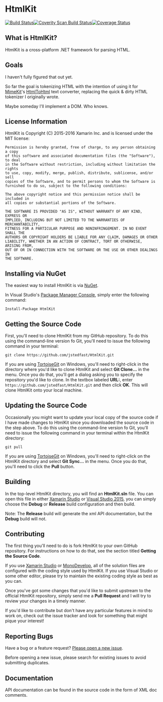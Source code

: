 # HtmlKit

[![Build Status](https://ci.appveyor.com/api/projects/status/cqtm6o7swyh4wri4/branch/master?svg=true)](https://ci.appveyor.com/project/jstedfast/htmlkit/branch/master)[![Coverity Scan Build Status](https://scan.coverity.com/projects/5621/badge.svg)](https://scan.coverity.com/projects/5621)[![Coverage Status](https://coveralls.io/repos/jstedfast/HtmlKit/badge.svg?branch=HEAD)](https://coveralls.io/r/jstedfast/HtmlKit?branch=HEAD)

## What is HtmlKit?

HtmlKit is a cross-platform .NET framework for parsing HTML.

## Goals

I haven't fully figured that out yet.

So far the goal is tokenizing HTML with the intention of using it for
[MimeKit](https://github.com/jstedfast/MimeKit)'s
[HtmlToHtml](http://www.mimekit.net/docs/html/T_MimeKit_Text_HtmlToHtml.htm)
text converter, replacing the quick & dirty HTML tokenizer I originally wrote.

Maybe someday I'll implement a DOM. Who knows.

## License Information

HtmlKit is Copyright (C) 2015-2016 Xamarin Inc. and is licensed under the MIT license:

    Permission is hereby granted, free of charge, to any person obtaining a copy
    of this software and associated documentation files (the "Software"), to deal
    in the Software without restriction, including without limitation the rights
    to use, copy, modify, merge, publish, distribute, sublicense, and/or sell
    copies of the Software, and to permit persons to whom the Software is
    furnished to do so, subject to the following conditions:

    The above copyright notice and this permission notice shall be included in
    all copies or substantial portions of the Software.

    THE SOFTWARE IS PROVIDED "AS IS", WITHOUT WARRANTY OF ANY KIND, EXPRESS OR
    IMPLIED, INCLUDING BUT NOT LIMITED TO THE WARRANTIES OF MERCHANTABILITY,
    FITNESS FOR A PARTICULAR PURPOSE AND NONINFRINGEMENT. IN NO EVENT SHALL THE
    AUTHORS OR COPYRIGHT HOLDERS BE LIABLE FOR ANY CLAIM, DAMAGES OR OTHER
    LIABILITY, WHETHER IN AN ACTION OF CONTRACT, TORT OR OTHERWISE, ARISING FROM,
    OUT OF OR IN CONNECTION WITH THE SOFTWARE OR THE USE OR OTHER DEALINGS IN
    THE SOFTWARE.

## Installing via NuGet

The easiest way to install HtmlKit is via [NuGet](https://www.nuget.org/packages/HtmlKit/).

In Visual Studio's [Package Manager Console](http://docs.nuget.org/docs/start-here/using-the-package-manager-console),
simply enter the following command:

    Install-Package HtmlKit

## Getting the Source Code

First, you'll need to clone HtmlKit from my GitHub repository. To do this using the command-line version fo Git,
you'll need to issue the following command in your terminal:

    git clone https://github.com/jstedfast/HtmlKit.git

If you are using [TortoiseGit](https://tortoisegit.org) on Windows, you'll need to right-click in the directory
where you'd like to clone HtmlKit and select **Git Clone...** in the menu. Once you do that, you'll get a dialog
asking you to specify the repository you'd like to clone. In the textbox labeled **URL:**, enter
`https://github.com/jstedfast/HtmlKit.git` and then click **OK**. This will clone HtmlKit onto your local machine.

## Updating the Source Code

Occasionally you might want to update your local copy of the source code if I have made changes to HtmlKit since you
downloaded the source code in the step above. To do this using the command-line version fo Git, you'll need to issue
the following command in your terminal within the HtmlKit directory:

    git pull

If you are using [TortoiseGit](https://tortoisegit.org) on Windows, you'll need to right-click on the HtmlKit
directory and select **Git Sync...** in the menu. Once you do that, you'll need to click the **Pull** button.

## Building

In the top-level HtmlKit directory, you will find an **HtmlKit.sln** file. You can open this file in either
[Xamarin Studio](https://www.xamarin.com/download) or [Visual Studio 2015](https://beta.visualstudio.com/vs/community/),
you can simply choose the **Debug** or **Release** build configuration and then build.

Note: The **Release** build will generate the xml API documentation, but the **Debug** build will not.

## Contributing

The first thing you'll need to do is fork HtmlKit to your own GitHub repository. For instructions on how to
do that, see the section titled **Getting the Source Code**.

If you use [Xamarin Studio](http://xamarin.com/studio) or [MonoDevelop](http://monodevelop.com), all of the
solution files are configured with the coding style used by HtmlKit. If you use Visual Studio or some
other editor, please try to maintain the existing coding style as best as you can.

Once you've got some changes that you'd like to submit upstream to the official HtmlKit repository,
simply send me a **Pull Request** and I will try to review your changes in a timely manner.

If you'd like to contribute but don't have any particular features in mind to work on, check out the issue
tracker and look for something that might pique your interest!

## Reporting Bugs

Have a bug or a feature request? [Please open a new issue](https://github.com/jstedfast/HtmlKit/issues).

Before opening a new issue, please search for existing issues to avoid submitting duplicates.

## Documentation

API documentation can be found in the source code in the form of XML doc comments.
